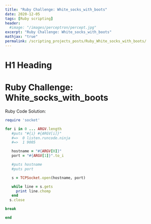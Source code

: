 ```yaml
---
title: "Ruby Challenge: White_socks_with_boots"
date: 2020-12-05
tags: [Ruby scripting]
header:
  #image: "/images/perceptron/percept.jpg"
excerpt: "Ruby Challenge: White_socks_with_boots"
mathjax: "true"
permalink: /scripting_projects_posts/Ruby_White_socks_with_boots/
---
```


# H1 Heading
# Ruby Challenge: White_socks_with_boots

Ruby Code Solution:
```ruby
require 'socket'

for i in 0 ... ARGV.length
   #puts "#{i} #{ARGV[i]}"
   #=>  0 listen.runcode.ninja
   #=>  1 9005

   hostname = "#{ARGV[0]}"
   port = "#{ARGV[1]}".to_i

   #puts hostname
   #puts port

   s = TCPSocket.open(hostname, port)

   while line = s.gets
     print line.chomp
   end
  s.close

break

end
```
